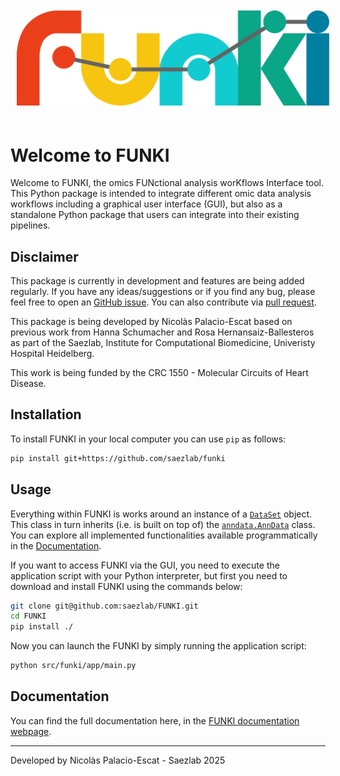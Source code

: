 <img style='padding: 10px 10px 20px 10px;' src='./docs/source/_images/funki_logo.svg' width='500'>

# Welcome to FUNKI
Welcome to FUNKI, the omics FUNctional analysis worKflows Interface tool. This
Python package is intended to integrate different omic data analysis workflows
including a graphical user interface (GUI), but also as a standalone Python
package that users can integrate into their existing pipelines.

## Disclaimer
This package is currently in development and features are being added regularly.
If you have any ideas/suggestions or if you find any bug, please feel free to
open an [GitHub issue](https://github.com/saezlab/FUNKI/issues). You can also
contribute via [pull request](https://github.com/saezlab/FUNKI/pulls).

This package is being developed by Nicolàs Palacio-Escat based on previous work
from Hanna Schumacher and Rosa Hernansaiz-Ballesteros as part of the Saezlab,
Institute for Computational Biomedicine, Univeristy Hospital Heidelberg.

This work is being funded by the CRC 1550 - Molecular Circuits of Heart Disease.

## Installation
To install FUNKI in your local computer you can use `pip` as follows:

```bash
pip install git+https://github.com/saezlab/funki
```

## Usage
Everything within FUNKI is works around an instance of a
[`DataSet`](https://saezlab.github.io/FUNKI/html/input.html#funki.input.DataSet)
object. This class in turn inherits (i.e. is built on top of) the
[`anndata.AnnData`](https://anndata.readthedocs.io/en/latest/generated/anndata.AnnData.html)
class. You can explore all implemented functionalities available
programmatically in the [Documentation](https://saezlab.github.io/FUNKI/).

If you want to access FUNKI via the GUI, you need to execute the application 
script with your Python interpreter, but first you need to download and install
FUNKI using the commands below:

```bash
git clone git@github.com:saezlab/FUNKI.git
cd FUNKI
pip install ./
```

Now you can launch the FUNKI by simply running the application script:

```bash
python src/funki/app/main.py
```

## Documentation
You can find the full documentation here, in the
[FUNKI documentation webpage](https://saezlab.github.io/FUNKI/).

---

Developed by Nicolàs Palacio-Escat - Saezlab 2025
